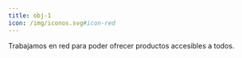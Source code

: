 ```yaml
---
title: obj-1
icon: /img/iconos.svg#icon-red
---
```

Trabajamos en red para poder ofrecer productos accesibles a todos.